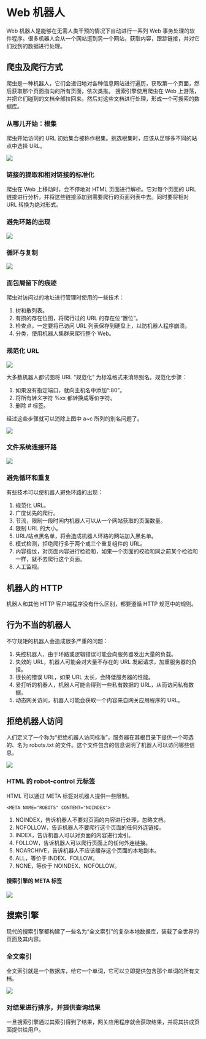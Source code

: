 # Web 机器人
Web 机器人是能够在无需人类干预的情况下自动进行一系列 Web 事务处理的软件程序。很多机器人会从一个网站逛到另一个网站，获取内容，跟踪链接，并对它们找到的数据进行处理。

## 爬虫及爬行方式
爬虫是一种机器人，它们会递归地对各种信息网站进行遍历，获取第一个页面，然后获取那个页面指向的所有页面，依次类推。
搜索引擎使用爬虫在 Web 上游荡，并把它们碰到的文档全部拉回来。然后对这些文档进行处理，形成一个可搜索的数据库。

### 从哪儿开始：根集
爬虫开始访问的 URL 初始集合被称作根集。挑选根集时，应该从足够多不同的站点中选择 URL。

![](imgs/h9-1.png)

### 链接的提取和相对链接的标准化
爬虫在 Web 上移动时，会不停地对 HTML 页面进行解析。它对每个页面的 URL 链接进行分析，并将这些链接添加到需要爬行的页面列表中去。同时要将相对 URL 转换为绝对形式。

### 避免环路的出现
![](imgs/h9-2.png)

### 循环与复制
![](imgs/h9-3.png)

### 面包屑留下的痕迹
爬虫对访问过的地址进行管理时使用的一些技术：
1. 树和散列表。
2. 有损的存在位图，将爬行过的 URL 的存在位“置位”。
3. 检查点，一定要将已访问 URL 列表保存到硬盘上，以防机器人程序崩溃。
4. 分类，使用机器人集群来爬行整个 Web。

### 规范化 URL
![](imgs/h9-4.png)

大多数机器人都试图将 URL “规范化” 为标准格式来消除别名。规范化步骤：
1. 如果没有指定端口，就向主机名中添加“:80”。
2. 将所有转义字符 %xx 都转换成等价字符。
3. 删除 # 标签。

经过这些步骤就可以消除上图中 a~c 所列的别名问题了。

![](imgs/h9-5.png)

### 文件系统连接环路
![](imgs/h9-6.png)

### 避免循环和重复
有些技术可以使机器人避免环路的出现：
1. 规范化 URL。
2. 广度优先的爬行。
3. 节流，限制一段时间内机器人可以从一个网站获取的页面数量。
4. 限制 URL 的大小。
5. URL/站点黑名单，将会造成机器人环路的网站加入黑名单。
6. 模式检测，拒绝爬行多于两个或三个重复组件的 URL。
7. 内容指纹，对页面内容进行检验和，如果一个页面的校验和同之前某个检验和一样，就不去爬行这个页面。
8. 人工监视。

## 机器人的 HTTP
机器人和其他 HTTP 客户端程序没有什么区别，都要遵循 HTTP 规范中的规则。

## 行为不当的机器人
不守规矩的机器人会造成很多严重的问题：
1. 失控机器人，由于环路或逻辑错误可能会向服务器发出大量的负载。
2. 失效的 URL，机器人可能会对大量不存在的 URL 发起请求，加重服务器的负担。
3. 很长的错误 URL，如果 URL 太长，会降低服务器的性能。
4. 爱打听的机器人，机器人可能会得到一些私有数据的 URL，从而访问私有数据。
5. 动态网关访问，机器人可能会获取一个内容来自网关应用程序的 URL。

## 拒绝机器人访问
人们定义了一个称为“拒绝机器人访问标准”，服务器在其根目录下提供一个可选的、名为 robots.txt 的文件。这个文件包含的信息说明了机器人可以访问哪些信息。

![](imgs/h9-7.png)

### HTML 的 robot-control 元标签
HTML 可以通过 META 标签对机器人提供一些限制。
```
<META NAME="ROBOTS" CONTENT="NOINDEX">
```
1. NOINDEX，告诉机器人不要对页面的内容进行处理，忽略文档。
2. NOFOLLOW，告诉机器人不要爬行这个页面的任何外连链接。
3. INDEX，告诉机器人可以对页面的内容进行索引。
4. FOLLOW，告诉机器人可以爬行页面上的任何外连链接。
5. NOARCHIVE，告诉机器人不应该缓存这个页面的本地副本。
6. ALL，等价于 INDEX、FOLLOW。
7. NONE，等价于 NOINDEX、NOFOLLOW。

#### 搜索引擎的 META 标签
![](imgs/h9-8.png)

## 搜索引擎
现代的搜索引擎都构建了一些名为“全文索引”的复杂本地数据库，装载了全世界的页面及其内容。
### 全文索引
全文索引就是一个数据库，给它一个单词，它可以立即提供包含那个单词的所有文档。

![](imgs/h9-9.png)

### 对结果进行排序，并提供查询结果
一旦搜索引擎通过其索引得到了结果，网关应用程序就会获取结果，并将其拼成页面提供给用户。